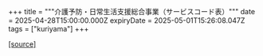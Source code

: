 +++
title = """介護予防・日常生活支援総合事業（サービスコード表）"""
date = 2025-04-28T15:00:00.000Z
expiryDate = 2025-05-01T15:26:08.047Z
tags = ["kuriyama"]
+++


[[source]](https://www.town.kuriyama.hokkaido.jp/soshiki/43/1780.html)
